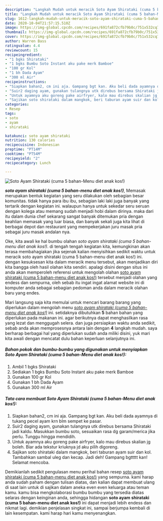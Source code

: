```yaml
---
description: "Langkah Mudah untuk meracik Soto Ayam Shirataki (cuma 5 bahan-Menu diet anak kos!) yang Sempurna"
title: "Langkah Mudah untuk meracik Soto Ayam Shirataki (cuma 5 bahan-Menu diet anak kos!) yang Sempurna"
slug: 1612-langkah-mudah-untuk-meracik-soto-ayam-shirataki-cuma-5-bahan-menu-diet-anak-kos-yang-sempurna
date: 2020-10-04T21:57:15.510Z
image: https://img-global.cpcdn.com/recipes/691fa872cfb79b0c/751x532cq70/soto-ayam-shirataki-cuma-5-bahan-menu-diet-anak-kos-foto-resep-utama.jpg
thumbnail: https://img-global.cpcdn.com/recipes/691fa872cfb79b0c/751x532cq70/soto-ayam-shirataki-cuma-5-bahan-menu-diet-anak-kos-foto-resep-utama.jpg
cover: https://img-global.cpcdn.com/recipes/691fa872cfb79b0c/751x532cq70/soto-ayam-shirataki-cuma-5-bahan-menu-diet-anak-kos-foto-resep-utama.jpg
author: Warren Bass
ratingvalue: 4.4
reviewcount: 15
recipeingredient:
- "1 bgks Shirataki"
- "1 bgks Bumbu Soto Instant aku pake merk Bamboe"
- "100 gr Kol"
- "1 bh Dada Ayam"
- "300 ml Air"
recipeinstructions:
- "Siapkan bahan2, cm ini aja. Gampang bgt kan. Aku beli dada ayamnya di tukang pecel ayam krn blm sempet ke pasar."
- "Suir2 daging ayam, gunakan tulangnya utk direbus bersama Shirataki jadi kaldu. Masukkan bumbu soto, sesuaikan rasa dg garam/merica jika perlu. Tunggu hingga mendidih."
- "Untuk ayamnya aku goreng pake airfryer, kalo mau direbus skalian jg boleh. Biar ada tekstur kriuknya jd aku pilih digoreng."
- "Sajikan soto shirataki dalam mangkok, beri taburan ayam suir dan kol. Tambahkan sambal uleg dan kecap. Jadi deh! Gampang bgttttt kan! Selamat mencoba."
categories:
- Resep
tags:
- soto
- ayam
- shirataki

katakunci: soto ayam shirataki 
nutrition: 130 calories
recipecuisine: Indonesian
preptime: "PT14M"
cooktime: "PT54M"
recipeyield: "2"
recipecategory: Lunch

---
```



![Soto Ayam Shirataki (cuma 5 bahan-Menu diet anak kos!)](https://img-global.cpcdn.com/recipes/691fa872cfb79b0c/751x532cq70/soto-ayam-shirataki-cuma-5-bahan-menu-diet-anak-kos-foto-resep-utama.jpg)

<b><i>soto ayam shirataki (cuma 5 bahan-menu diet anak kos!)</i></b>, Memasak merupakan bentuk kegiatan yang seru dilakukan oleh sebagian besar komunitas. tidak hanya para ibu ibu, sebagian laki laki juga banyak yang tertarik dengan kegiatan ini. walaupun hanya untuk sekedar seru seruan dengan kolega atau memang sudah menjadi hobi dalam dirinya. maka dari itu dalam dunia chef sekarang sangat banyak ditemukan pria dengan keahlian memasak yang luar biasa, dan banyak sekali juga kita lihat di berbagai depot dan restaurant yang mempekerjakan juru masak pria sebagai juru masak andalan nya.

Oke, kita awali ke hal bumbu olahan <i>soto ayam shirataki (cuma 5 bahan-menu diet anak kos!)</i>. di tengah tengah kegiatan kita, kemungkinan akan terasa membahagiakan jika sejenak kalian menyisihkan sedikit waktu untuk meracik soto ayam shirataki (cuma 5 bahan-menu diet anak kos!) ini. dengan kesuksesan kita dalam meracik menu tersebut, akan menjadikan diri kita bangga oleh hasil olahan kita sendiri. apalagi disini dengan situs ini anda akan memperoleh referensi untuk mengolah olahan <u>soto ayam shirataki (cuma 5 bahan-menu diet anak kos!)</u> tersebut menjadi olahan yang endess dan sempurna, oleh sebab itu ingat ingat alamat website ini di komputer anda sebagai sebagian pedoman anda dalam meracik olahan baru yang endes.




Mari langsung saja kita memulai untuk mencari barang barang yang diperlukan dalam mengolah menu <u><i>soto ayam shirataki (cuma 5 bahan-menu diet anak kos!)</i></u> ini. setidaknya dibutuhkan <b>5</b> bahan bahan yang diperlukan pada makanan ini. agar berikutnya dapat menghasilkan rasa yang lezat dan menggugah selera. dan juga persiapkan waktu anda sedikit, sebab anda akan memprosesnya antara lain dengan <b>4</b> langkah mudah. saya berharap berbagai hal yang diperlukan sudah anda miliki disini, yuk mari kita awali dengan mencatat dulu bahan keperluan selanjutnya ini.

<!--inarticleads1-->

##### Bahan pokok dan bumbu-bumbu yang digunakan untuk menyiapkan Soto Ayam Shirataki (cuma 5 bahan-Menu diet anak kos!):

1. Ambil 1 bgks Shirataki
1. Sediakan 1 bgks Bumbu Soto Instant aku pake merk Bamboe
1. Gunakan 100 gr Kol
1. Gunakan 1 bh Dada Ayam
1. Gunakan 300 ml Air




<!--inarticleads2-->

##### Tata cara membuat Soto Ayam Shirataki (cuma 5 bahan-Menu diet anak kos!):

1. Siapkan bahan2, cm ini aja. Gampang bgt kan. Aku beli dada ayamnya di tukang pecel ayam krn blm sempet ke pasar.
1. Suir2 daging ayam, gunakan tulangnya utk direbus bersama Shirataki jadi kaldu. Masukkan bumbu soto, sesuaikan rasa dg garam/merica jika perlu. Tunggu hingga mendidih.
1. Untuk ayamnya aku goreng pake airfryer, kalo mau direbus skalian jg boleh. Biar ada tekstur kriuknya jd aku pilih digoreng.
1. Sajikan soto shirataki dalam mangkok, beri taburan ayam suir dan kol. Tambahkan sambal uleg dan kecap. Jadi deh! Gampang bgttttt kan! Selamat mencoba.




Demikianlah sedikit pengulasan menu perihal bahan resep <u>soto ayam shirataki (cuma 5 bahan-menu diet anak kos!)</u> yang sempurna. kami harap anda sudah paham dengan tulisan diatas, dan kalian dapat membuat ulang di saat lain untuk di sajikan dalam aneka even even keluarga atau teman kamu. kamu bisa mengkolaborasi bumbu bumbu yang tersedia diatas selaras dengan keinginan anda, sehingga hidangan <b>soto ayam shirataki (cuma 5 bahan-menu diet anak kos!)</b> ini dapat menjadi lebih endess dan nikmat lagi. demikian penjelasan singkat ini, sampai berjumpa kembali di lain kesempatan. kami harap hari kamu menyenangkan.
